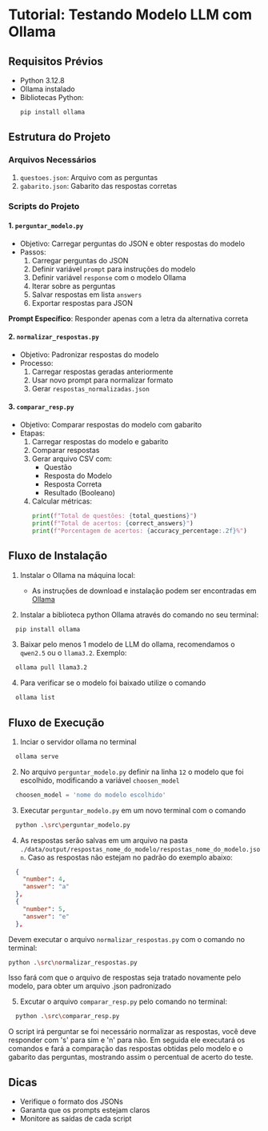 # Tutorial: Testando Modelo LLM com Ollama

## Requisitos Prévios
- Python 3.12.8
- Ollama instalado
- Bibliotecas Python:
  ```bash
  pip install ollama
  ```

## Estrutura do Projeto

### Arquivos Necessários
1. `questoes.json`: Arquivo com as perguntas
2. `gabarito.json`: Gabarito das respostas corretas

### Scripts do Projeto

#### 1. `perguntar_modelo.py`
- Objetivo: Carregar perguntas do JSON e obter respostas do modelo
- Passos:
  1. Carregar perguntas do JSON
  2. Definir variável `prompt` para instruções do modelo
  3. Definir variável `response` com o modelo Ollama
  4. Iterar sobre as perguntas
  5. Salvar respostas em lista `answers`
  6. Exportar respostas para JSON

**Prompt Específico**: Responder apenas com a letra da alternativa correta

#### 2. `normalizar_respostas.py`
- Objetivo: Padronizar respostas do modelo
- Processo:
  1. Carregar respostas geradas anteriormente
  2. Usar novo prompt para normalizar formato
  3. Gerar `respostas_normalizadas.json`

#### 3. `comparar_resp.py`
- Objetivo: Comparar respostas do modelo com gabarito
- Etapas:
  1. Carregar respostas do modelo e gabarito
  2. Comparar respostas
  3. Gerar arquivo CSV com:
     - Questão
     - Resposta do Modelo
     - Resposta Correta
     - Resultado (Booleano)
  4. Calcular métricas:
     ```python
     print(f"Total de questões: {total_questions}")
     print(f"Total de acertos: {correct_answers}")
     print(f"Porcentagem de acertos: {accuracy_percentage:.2f}%")
     ```

## Fluxo de Instalação
1. Instalar o Ollama na máquina local:
    - As instruções de download e instalação podem ser encontradas em [Ollama](https://github.com/ollama/ollama/blob/ca2f9843c8c71491d5abf626c73508e5a1685cea/README.md)

2. Instalar a biblioteca python Ollama através do comando no seu terminal:
```bash
  pip install ollama
  ```

3. Baixar pelo menos 1 modelo de LLM do ollama, recomendamos o `qwen2.5` ou o `llama3.2`. Exemplo:
```bash
  ollama pull llama3.2
```

4. Para verificar se o modelo foi baixado utilize o comando
```bash
  ollama list
  ```

## Fluxo de Execução
1. Inciar o servidor ollama no terminal
```bash
  ollama serve
  ```

2. No arquivo `perguntar_modelo.py` definir na linha ``12`` o modelo que foi escolhido, modificando a variável `choosen_model`
```python
  choosen_model = 'nome do modelo escolhido'
```

3. Executar `perguntar_modelo.py` em um novo terminal com o comando
```bash
  python .\src\perguntar_modelo.py  
  ```

4. As respostas serão salvas em um arquivo na pasta `./data/output/respostas_nome_do_modelo/respostas_nome_do_modelo.json`. 
Caso as respostas não estejam no padrão do exemplo abaixo:
```json
  {
    "number": 4,
    "answer": "a"
  },
  {
    "number": 5,
    "answer": "e"
  },
  ```
  Devem executar o arquivo `normalizar_respostas.py` com o comando no terminal:
  ```bash
  python .\src\normalizar_respostas.py 
  ```
  Isso fará com que o arquivo de respostas seja tratado novamente pelo modelo, para obter um arquivo .json padronizado

5. Excutar o arquivo `comparar_resp.py` pelo comando no terminal:
```bash
  python .\src\comparar_resp.py 
  ```
  O script irá perguntar se foi necessário normalizar as respostas, você deve responder com 's' para sim e 'n' para não.
  Em seguida ele executará os comandos e fará a comparação das respostas obtidas pelo modelo e o gabarito das perguntas, mostrando assim o percentual de acerto do teste.
  
## Dicas
- Verifique o formato dos JSONs
- Garanta que os prompts estejam claros
- Monitore as saídas de cada script
